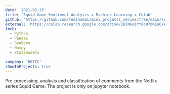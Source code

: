```yaml
---
date: '2021-02-25'
title: 'Squid Game Sentiment Analysis x Machine Learning x Colab'
github: 'https://github.com/fedihamdi/mini_projects_series/tree/main/sentiment_projects'
external: 'https://colab.research.google.com/drive/1B7N6eiYY6o076KEaCkFGD1GkERasQHfK?usp=sharing'
tech:
  - Python
  - Pandas
  - Seaborn
  - Numpy
  - Statsmodels

company: 'HETIC'
showInProjects: true
---
```


Pre-processing, analysis and classification of comments from the Netflix series Squid Game.
The project is only on jupyter notebook.

